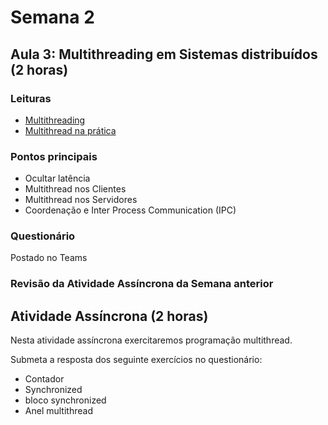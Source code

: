 # Semana 2

## Aula 3: Multithreading em Sistemas distribuídos (2 horas)

### Leituras
* [Multithreading](https://lasarojc.github.io/ds_notes/basics/#multiprogramacao-e-multithreading-em-sistemas-distribuidos)
* [Multithread na prática](https://lasarojc.github.io/ds_notes/basics/#multithread-na-pratica)

### Pontos principais
* Ocultar latência
* Multithread nos Clientes
* Multithread nos Servidores
* Coordenação e Inter Process Communication (IPC)

### Questionário
Postado no Teams

### Revisão da Atividade Assíncrona da Semana anterior

## Atividade Assíncrona (2 horas)
Nesta atividade assíncrona exercitaremos programação multithread.

Submeta a resposta dos seguinte exercícios no questionário:

* Contador
* Synchronized
* bloco synchronized
* Anel multithread

